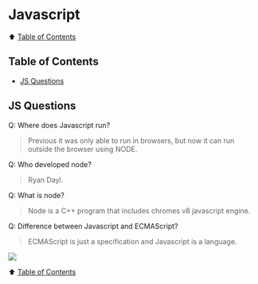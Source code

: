 # Javascript

⬆️ [Table of Contents](#table-of-contents)
## Table of Contents
- [JS Questions](#js-questions)
<!-- Table of Contents -->

## JS Questions
Q: Where does Javascript run?
> Previous it was only able to run in browsers, but now it can run outside the browser using NODE.

Q: Who developed node?
> Ryan Dayl.

Q: What is node?
> Node is a C++ program that includes chromes v8 javascript engine.

Q: Difference between Javascript and ECMAScript?
> ECMAScript is just a specification and Javascript is a language.

<img src="https://i.imgur.com/dm8xwYN.png" />

⬆️ [Table of Contents](#table-of-contents)

